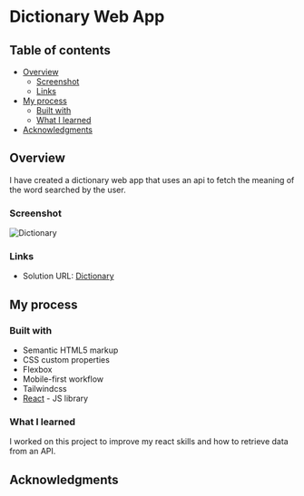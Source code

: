 # Dictionary Web App

## Table of contents

- [Overview](#overview)
  - [Screenshot](#screenshot)
  - [Links](#links)
- [My process](#my-process)
  - [Built with](#built-with)
  - [What I learned](#what-i-learned)
- [Acknowledgments](#acknowledgments)

## Overview

I have created a dictionary web app that uses an api to fetch the meaning of the word searched by the user.

### Screenshot

![Dictionary]()

### Links

- Solution URL: [Dictionary]()

## My process

### Built with

- Semantic HTML5 markup
- CSS custom properties
- Flexbox
- Mobile-first workflow
- Tailwindcss
- [React](https://reactjs.org/) - JS library

### What I learned

I worked on this project to improve my react skills and how to retrieve data from an API.

## Acknowledgments
